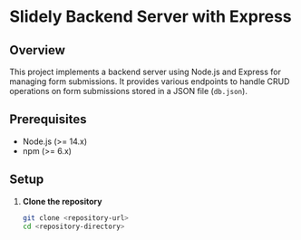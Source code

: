 # Slidely Backend Server with Express

## Overview

This project implements a backend server using Node.js and Express for managing form submissions. It provides various endpoints to handle CRUD operations on form submissions stored in a JSON file (`db.json`).

## Prerequisites

- Node.js (>= 14.x)
- npm (>= 6.x)

## Setup

1. **Clone the repository**

   ```bash
   git clone <repository-url>
   cd <repository-directory>
